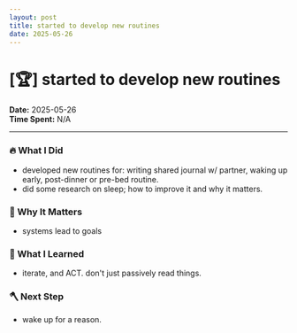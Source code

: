```yaml
---
layout: post
title: started to develop new routines
date: 2025-05-26
---
```

# [🏆] started to develop new routines

**Date:** 2025-05-26  
**Time Spent:** N/A 

---

### 🔥 What I Did
- developed new routines for: writing shared journal w/ partner, waking up early, post-dinner or pre-bed routine. 
- did some research on sleep; how to improve it and why it matters.

### 🎯 Why It Matters
- systems lead to goals

### 🧠 What I Learned
- iterate, and ACT. don't just passively read things.

### 🪓 Next Step
- wake up for a reason.
